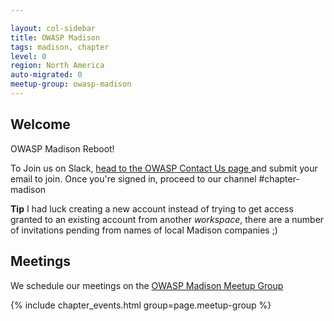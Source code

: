```yaml
---

layout: col-sidebar
title: OWASP Madison
tags: madison, chapter
level: 0
region: North America
auto-migrated: 0
meetup-group: owasp-madison
---
```

## Welcome 
OWASP Madison Reboot!

To Join us on Slack, [head to the OWASP Contact Us page ](https://owasp.org/contact/) and submit your email to join. Once you're signed in, proceed to our channel #chapter-madison

**Tip** I had luck creating a new account instead of trying to get access granted to an existing account from another *workspace*, there are a number of invitations pending from names of local Madison companies ;) 

## Meetings
We schedule our meetings on the [OWASP Madison Meetup Group](https://www.meetup.com/owasp-madison/)

{% include chapter_events.html group=page.meetup-group %}
